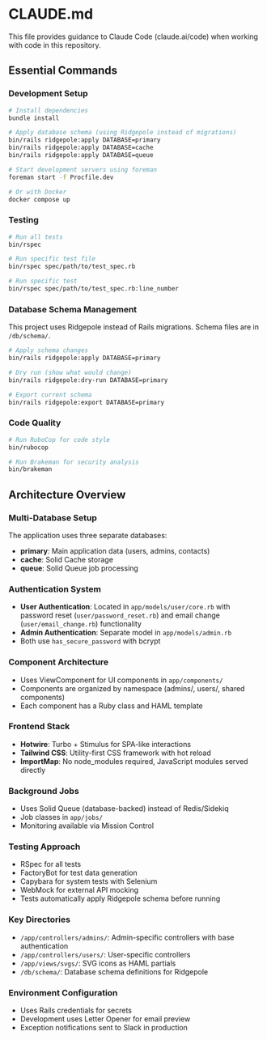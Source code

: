 # CLAUDE.md

This file provides guidance to Claude Code (claude.ai/code) when working with code in this repository.

## Essential Commands

### Development Setup
```bash
# Install dependencies
bundle install

# Apply database schema (using Ridgepole instead of migrations)
bin/rails ridgepole:apply DATABASE=primary
bin/rails ridgepole:apply DATABASE=cache
bin/rails ridgepole:apply DATABASE=queue

# Start development servers using foreman
foreman start -f Procfile.dev

# Or with Docker
docker compose up
```

### Testing
```bash
# Run all tests
bin/rspec

# Run specific test file
bin/rspec spec/path/to/test_spec.rb

# Run specific test
bin/rspec spec/path/to/test_spec.rb:line_number
```

### Database Schema Management
This project uses Ridgepole instead of Rails migrations. Schema files are in `/db/schema/`.

```bash
# Apply schema changes
bin/rails ridgepole:apply DATABASE=primary

# Dry run (show what would change)
bin/rails ridgepole:dry-run DATABASE=primary

# Export current schema
bin/rails ridgepole:export DATABASE=primary
```

### Code Quality
```bash
# Run RuboCop for code style
bin/rubocop

# Run Brakeman for security analysis
bin/brakeman
```

## Architecture Overview

### Multi-Database Setup
The application uses three separate databases:
- **primary**: Main application data (users, admins, contacts)
- **cache**: Solid Cache storage
- **queue**: Solid Queue job processing

### Authentication System
- **User Authentication**: Located in `app/models/user/core.rb` with password reset (`user/password_reset.rb`) and email change (`user/email_change.rb`) functionality
- **Admin Authentication**: Separate model in `app/models/admin.rb`
- Both use `has_secure_password` with bcrypt

### Component Architecture
- Uses ViewComponent for UI components in `app/components/`
- Components are organized by namespace (admins/, users/, shared components)
- Each component has a Ruby class and HAML template

### Frontend Stack
- **Hotwire**: Turbo + Stimulus for SPA-like interactions
- **Tailwind CSS**: Utility-first CSS framework with hot reload
- **ImportMap**: No node_modules required, JavaScript modules served directly

### Background Jobs
- Uses Solid Queue (database-backed) instead of Redis/Sidekiq
- Job classes in `app/jobs/`
- Monitoring available via Mission Control

### Testing Approach
- RSpec for all tests
- FactoryBot for test data generation
- Capybara for system tests with Selenium
- WebMock for external API mocking
- Tests automatically apply Ridgepole schema before running

### Key Directories
- `/app/controllers/admins/`: Admin-specific controllers with base authentication
- `/app/controllers/users/`: User-specific controllers  
- `/app/views/svgs/`: SVG icons as HAML partials
- `/db/schema/`: Database schema definitions for Ridgepole

### Environment Configuration
- Uses Rails credentials for secrets
- Development uses Letter Opener for email preview
- Exception notifications sent to Slack in production